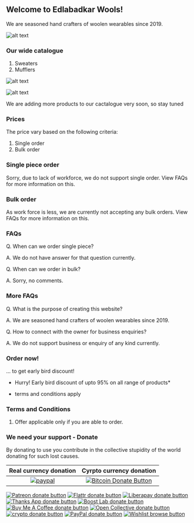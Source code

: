 ## Welcome to Edlabadkar Wools!

We are seasoned hand crafters of woolen wearables since 2019.

![alt text](https://www.insofe.edu.in/assets/images/students/vivek-edlabadkar.jpg "Logo Title Text 1")

### Our wide catalogue

1. Sweaters
2. Mufflers

![alt text](https://dtpmhvbsmffsz.cloudfront.net/posts/2017/01/05/586f10ca8f0fc4f4f5015f1a/m_586f10ca8f0fc4f4f5015f1d.jpg "Logo Title Text 1")

![alt text](https://shop.r10s.jp/teamiohenya/cabinet/kit2014-aki/kitkomono450-7.jpg "Logo Title Text 1")

We are adding more products to our cactalogue very soon, so stay tuned

### Prices

The price vary based on the following criteria:

1. Single order
2. Bulk order

### Single piece order

Sorry, due to lack of workforce, we do not support single order. View FAQs for more information on this.

### Bulk order

As work force is less, we are currently not accepting any bulk orders. View FAQs for more information on this.

### FAQs

Q. When can we order single piece?

A. We do not have answer for that question currently.

Q. When can we order in bulk?

A. Sorry, no comments.

### More FAQs

Q. What is the purpose of creating this website?

A. We are seasoned hand crafters of woolen wearables since 2019.

Q. How to connect with the owner for business enquiries?

A. We do not support business or enquiry of any kind currently.

### Order now!
... to get early bird discount!

- Hurry! Early bird discount of upto 95% on all range of products*

* terms and conditions apply

### Terms and Conditions

1. Offer applicable only if you are able to order.


### We need your support - Donate

By donating to use you contribute in the collective stupidity of the world donating for such lost causes.


Real currency donation             |  Cyrpto currency donation
:-------------------------:|:-------------------------:
[![paypal](https://www.paypalobjects.com/en_US/i/btn/btn_donateCC_LG.gif)](https://www.paypal.com/cgi-bin/webscr?cmd=_s-xclick&hosted_button_id=RGQ8NSYPA59FL)  |  [![Bitcoin Donate Button](http://KristinitaTest.github.io/donate/Bitcoin-Donate-button.png)](http://KristinitaTest.github.io/donate/Bitcoin-Redirect)






<span class="badge-patreon"><a href="https://patreon.com/bevry" title="Donate to this project using Patreon"><img src="https://img.shields.io/badge/patreon-donate-yellow.svg" alt="Patreon donate button" /></a></span>
<span class="badge-flattr"><a href="https://flattr.com/profile/balupton" title="Donate to this project using Flattr"><img src="https://img.shields.io/badge/flattr-donate-yellow.svg" alt="Flattr donate button" /></a></span>
<span class="badge-liberapay"><a href="https://liberapay.com/bevry" title="Donate to this project using Liberapay"><img src="https://img.shields.io/badge/liberapay-donate-yellow.svg" alt="Liberapay donate button" /></a></span>
<span class="badge-thanksapp"><a href="https://givethanks.app/donate/npm/projectz" title="Donate to this project using Thanks App"><img src="https://img.shields.io/badge/thanksapp-donate-yellow.svg" alt="Thanks App donate button" /></a></span>
<span class="badge-boostlab"><a href="https://boost-lab.app/bevry/projectz" title="Donate to this project using Boost Lab"><img src="https://img.shields.io/badge/boostlab-donate-yellow.svg" alt="Boost Lab donate button" /></a></span>
<span class="badge-buymeacoffee"><a href="https://buymeacoffee.com/balupton" title="Donate to this project using Buy Me A Coffee"><img src="https://img.shields.io/badge/buy%20me%20a%20coffee-donate-yellow.svg" alt="Buy Me A Coffee donate button" /></a></span>
<span class="badge-opencollective"><a href="https://opencollective.com/bevry" title="Donate to this project using Open Collective"><img src="https://img.shields.io/badge/open%20collective-donate-yellow.svg" alt="Open Collective donate button" /></a></span>
<span class="badge-crypto"><a href="https://bevry.me/crypto" title="Donate to this project using Cryptocurrency"><img src="https://img.shields.io/badge/crypto-donate-yellow.svg" alt="crypto donate button" /></a></span>
<span class="badge-paypal"><a href="https://bevry.me/paypal" title="Donate to this project using Paypal"><img src="https://img.shields.io/badge/paypal-donate-yellow.svg" alt="PayPal donate button" /></a></span>
<span class="badge-wishlist"><a href="https://bevry.me/wishlist" title="Buy an item on our wishlist for us"><img src="https://img.shields.io/badge/wishlist-donate-yellow.svg" alt="Wishlist browse button" /></a></span>
